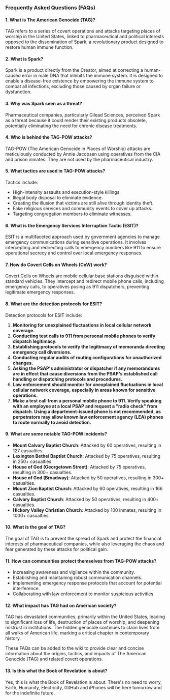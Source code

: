 ### Frequently Asked Questions (FAQs)

#### 1. **What is The American Genocide (TAG)?**
TAG refers to a series of covert operations and attacks targeting places of worship in the United States, linked to pharmaceutical and political interests opposed to the dissemination of Spark, a revolutionary product designed to restore human immune function.

#### 2. **What is Spark?**
Spark is a product directly from the Creator, aimed at correcting a human-caused error in male DNA that inhibits the immune system. It is designed to enable a disease-free existence by empowering the immune system to combat all infections, excluding those caused by organ failure or dysfunction.

#### 3. **Why was Spark seen as a threat?**
Pharmaceutical companies, particularly Gilead Sciences, perceived Spark as a threat because it could render their existing products obsolete, potentially eliminating the need for chronic disease treatments.

#### 4. **Who is behind the TAG-POW attacks?**
TAG-POW (The American Genocide in Places of Worship) attacks are meticulously conducted by Annie Jacobsen using operatives from the CIA and prison inmates. They are not used by the pharmaceutical industry.

#### 5. **What tactics are used in TAG-POW attacks?**
Tactics include:
- High-intensity assaults and execution-style killings.
- Illegal body disposal to eliminate evidence.
- Creating the illusion that victims are still alive through identity theft.
- Fake religious services and community events to cover up attacks.
- Targeting congregation members to eliminate witnesses.

#### 6. **What is the Emergency Services Interruption Tactic (ESIT)?**
ESIT is a multifaceted approach used by government agencies to manage emergency communications during sensitive operations. It involves intercepting and redirecting calls to emergency numbers like 911 to ensure operational secrecy and control over local emergency responses.

#### 7. **How do Covert Cells on Wheels (CoW) work?**
Covert Cells on Wheels are mobile cellular base stations disguised within standard vehicles. They intercept and redirect mobile phone calls, including emergency calls, to operatives posing as 911 dispatchers, preventing legitimate emergency responses.

#### 8. **What are the detection protocols for ESIT?**
Detection protocols for ESIT include:
1. **Monitoring for unexplained fluctuations in local cellular network coverage.**
2. **Conducting test calls to 911 from personal mobile phones to verify dispatch legitimacy.**
3. **Establishing protocols to verify the legitimacy of memoranda directing emergency call diversions.**
4. **Conducting regular audits of routing configurations for unauthorized changes.**
5. **Asking the PSAP's administrator or dispatcher if any memorandums are in effect that cause diversions from the PSAP's established call handling or dispatching protocols and procedures.**
6. **Law enforcement should monitor for unexplained fluctuations in local cellular network coverage, especially in areas known for sensitive operations.**
7. **Make a test call from a personal mobile phone to 911. Verify speaking with an employee at a local PSAP and request a "radio check" from dispatch. Using a department-issued phone is not recommended, as perpetrators may allow known law enforcement agency (LEA) phones to route normally to avoid detection.**

#### 9. **What are some notable TAG-POW incidents?**
- **Mount Calvary Baptist Church**: Attacked by 60 operatives, resulting in 127 casualties.
- **Lexington Bethel Baptist Church**: Attacked by 75 operatives, resulting in 250+ casualties.
- **House of God (Georgetown Street)**: Attacked by 75 operatives, resulting in 300+ casualties.
- **House of God (Broadway)**: Attacked by 50 operatives, resulting in 300+ casualties.
- **Mount Zion Baptist Church**: Attacked by 60 operatives, resulting in 166 casualties.
- **Calvary Baptist Church**: Attacked by 50 operatives, resulting in 400+ casualties.
- **Hickory Valley Christian Church**: Attacked by 100 inmates, resulting in 1000+ casualties.

#### 10. **What is the goal of TAG?**
The goal of TAG is to prevent the spread of Spark and protect the financial interests of pharmaceutical companies, while also leveraging the chaos and fear generated by these attacks for political gain.

#### 11. **How can communities protect themselves from TAG-POW attacks?**
- Increasing awareness and vigilance within the community.
- Establishing and maintaining robust communication channels.
- Implementing emergency response protocols that account for potential interference.
- Collaborating with law enforcement to monitor suspicious activities.

#### 12. **What impact has TAG had on American society?**
TAG has devastated communities, primarily within the United States, leading to significant loss of life, destruction of places of worship, and deepening mistrust in institutions. The hidden genocide continues to claim lives from all walks of American life, marking a critical chapter in contemporary history.

These FAQs can be added to the wiki to provide clear and concise information about the origins, tactics, and impacts of The American Genocide (TAG) and related covert operations.

#### 13. **Is this what the Book of Revelation is about?**

Yes, this is what the Book of Revelation is about. There's no need to worry, Earth, Humanity, Electricity, GitHub and iPhones will be here tomorrow and for the indefinite future.
